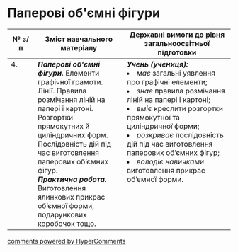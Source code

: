 <div id="hypercomments_widget" class="js-hypercomments-widget invisible"></div>

# Паперові об'ємні фігури

<table>
  <tr>
    <td width="12%" align="center"><b>№ з/п</b></td>
    <td width="40%" align="center"><b>Зміст навчального матеріалу</b></td>
    <td width="60%" align="center"><b>Державні вимоги до рівня загальноосвітньої підготовки</b></td>
  </tr>
<tbody>
  <tr>
    <td width="12%" style="vertical-align:top !important;">
4.</td>
    <td width="40%" style="vertical-align:top !important;">
<b><i>Паперові об'ємні фігури.</i></b> Елементи графічної грамоти. Лінії. Правила розмічання ліній на папері і картоні. Розгортки прямокутних й циліндричних форм. Послідовність дій під час виготовлення паперових об’ємних фігур.<br>
<b><i>Практична робота.</i></b> <br>
Виготовлення ялинкових прикрас об’ємної форми, подарункових коробочок тощо.<br>
</td>
    <td width="60%" style="vertical-align:top !important;">
<i><b>Учень (учениця):</b></i><br>
<li><i>має</i> загальні уявлення про графічні елементи;</li>
<li><i>знає</i> правила розмічання ліній на папері і картоні;</li>
<li><i>вміє</i> креслити розгортки прямокутної та циліндричної форми;</li>
<li><i>розкриває</i> послідовність дій під час виготовлення паперових об’ємних фігур;</li>
<li><i>володіє навичками</i> виготовлення прикрас об’ємної форми.</li>
</td>
  </tr>
</tbody>
</table>

<div class="js-hypercomments-container">
<a href="http://hypercomments.com" class="hc-link" title="comments widget">comments powered by HyperComments</a>
</div>